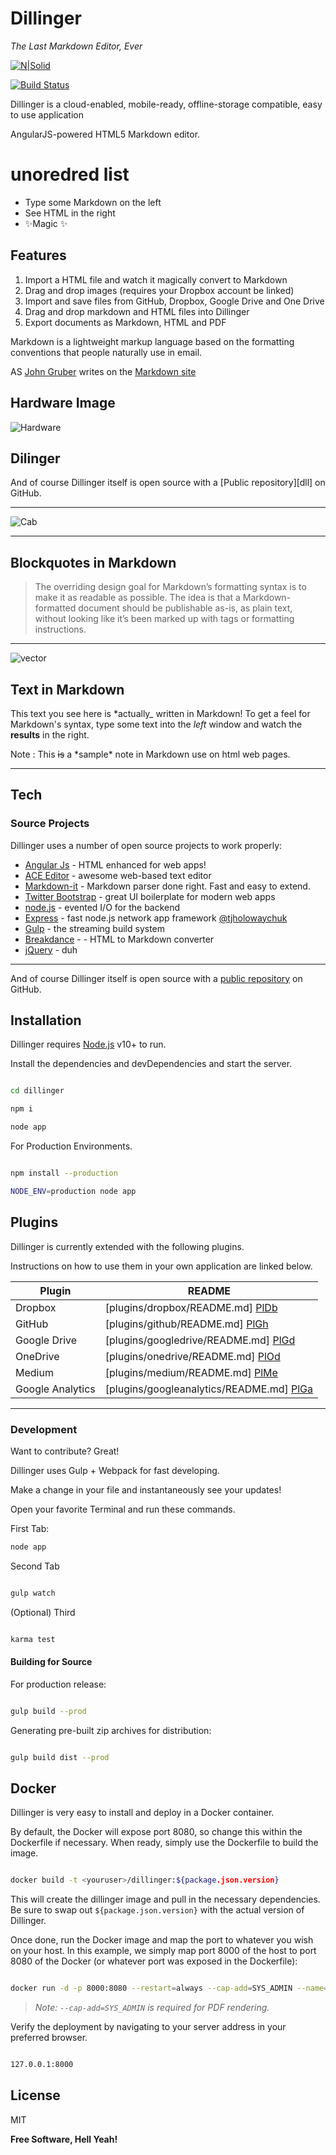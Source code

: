 # Dillinger

_The Last Markdown Editor, Ever_

[![N|Solid](https://cldup.com/dTxpPi9lDf.thumb.png)](https://nodesource.com/products/nsolid)

[![Build Status](https://travis-ci.org/joemccann/dillinger.svg?branch=master)](https://travis-ci.org/joemccann/dillinger)

Dillinger is a cloud-enabled, mobile-ready, offline-storage compatible, easy to use application

AngularJS-powered HTML5 Markdown editor.

<!------- Unordered List------------------------------------>

# unoredred list


- Type some Markdown on the left
- See HTML in the right
- ✨Magic ✨


## Features

1. Import a HTML file and watch it magically convert to Markdown
2. Drag and drop images (requires your Dropbox account be linked)
3. Import and save files from GitHub, Dropbox, Google Drive and One Drive
1. Drag and drop markdown and HTML files into Dillinger
1. Export documents as Markdown, HTML and PDF


Markdown is a lightweight markup language based on the formatting conventions
that people naturally use in email.

AS [John Gruber] writes on the [Markdown site][df1]

## Hardware Image

![Hardware](https://itsfoss.com/content/images/2023/02/hardware-illustration.jpg)


## Dilinger

And of course Dillinger itself is open source with a [Public repository][dll] on GitHub.
 



---



![Cab](assets/cab-file-svgrepo-com.svg)

***

## **Blockquotes in Markdown**

> The overriding design goal for Markdown’s
> formatting syntax is to make it as readable
> as possible. The idea is that a
> Markdown-formatted document should be
> publishable as-is, as plain text, without
> looking like it’s been marked up with tags
> or formatting instructions.

---

![vector](assets/avatar-15-svgrepo-com.svg)


## Text in Markdown

This text you see here is *actually_ written in Markdown! To get a feel
for Markdown's syntax, type some text into the _left_ window and
watch the **results** in the right.

Note : This ~~is~~ a \*sample\* note in Markdown use on html web pages.

***

## Tech

### Source Projects

Dillinger uses a number of open source projects to work properly:

- [Angular Js] - HTML enhanced for web apps!
- [ACE Editor] - awesome web-based text editor
- [Markdown-it] - Markdown parser done right. Fast and easy to extend.
- [Twitter Bootstrap] - great UI boilerplate for modern web apps
- [node.js] - evented I/O for the backend
- [Express] - fast node.js network app framework [@tjholowaychuk] 
- [Gulp] - the streaming build system
- [Breakdance](https://breakdance.github.io/breakdance/) - - HTML
to Markdown converter
- [jQuery] - duh

---


And of course Dillinger itself is open source with a [public repository][dill]
 on GitHub.

 ## Installation

 Dillinger requires [Node.js](https://nodejs.org/) v10+ to run.

 Install the dependencies and devDependencies and start the server.

 ```sh

cd dillinger

npm i

node app

 ```

 For Production Environments.

 ```sh

npm install --production

NODE_ENV=production node app

 ```

 ## Plugins

 Dillinger is currently extended with the following plugins.

 Instructions on how to use them in your own application are linked below.

| Plugin  | README  |
|----------|--------|
|  Dropbox | [plugins/dropbox/README.md] [PlDb] |
|  GitHub  | [plugins/github/README.md] [PlGh] |
 Google Drive  | [plugins/googledrive/README.md] [PlGd] |
| OneDrive  | [plugins/onedrive/README.md] [PlOd] |
| Medium  | [plugins/medium/README.md] [PlMe] |
| Google Analytics  | [plugins/googleanalytics/README.md] [PlGa] |


---





### Development

Want to contribute? Great!

Dillinger uses Gulp + Webpack for fast developing.

Make a change in your file and instantaneously see your updates!

Open your favorite Terminal and run these commands.

First Tab:

```sh
node app

```

Second Tab

```sh

gulp watch

```

(Optional) Third

```sh

karma test

```


#### Building for Source

For production release:

```sh

gulp build --prod

```

Generating pre-built zip archives for distribution:

```sh

gulp build dist --prod

```

## Docker

Dillinger is very easy to install and deploy in a Docker container.

By default, the Docker will expose port 8080, so change this within the
Dockerfile if necessary. When ready, simply use the Dockerfile to build the image.

```sh

docker build -t <youruser>/dillinger:${package.json.version} 

```


This will create the dillinger image and pull in the necessary dependencies.
Be sure to swap out `${package.json.version}` with the actual
version of Dillinger.

Once done, run the Docker image and map the port to whatever you wish on
your host. In this example, we simply map port 8000 of the host to
port 8080 of the Docker (or whatever port was exposed in the Dockerfile):

```sh

docker run -d -p 8000:8080 --restart=always --cap-add=SYS_ADMIN --name=dillinger <youruser>/dillinger:${package.json.version}

```

> _Note:  `--cap-add=SYS_ADMIN` is required for PDF rendering._


Verify the deployment by navigating to your server address in
your preferred browser.

```sh

127.0.0.1:8000

```

## License

MIT

**Free Software, Hell Yeah!**

[//]: # (These are reference links used in the body of this note and get stripped out when the markdown processor does its job. There is no need to format nicely because it shouldn't be seen. Thanks SO - http://stackoverflow.com/questions/4823468/store-comments-in-markdown-syntax)

<!-------------Reference Links---------------------------->

[John Gruber]: <http://daringfireball.net>
[df1]: <http://daringfireball.net/projects/markdown/>
[dill]: <https://github.com/joemccann/dillinger>
[@tjholowaychuk]: <http://twitter.com/tjholowaychuk>
[Angular Js]: <http://angularjs.org>
[ACE Editor]: <http://ace.ajax.org>
[Markdown-it]: <https://github.com/markdown-it/markdown-it>
[Twitter Bootstrap]: <http://twitter.github.com/bootstrap/>
[node.js]: <http://nodejs.org>
[Express]: <http://expressjs.com>
[Gulp]: <http://gulpjs.com>
[jQuery]: <http://jquery.com>



<!---------------------Plugins Links------------------------>


[PlDb]: <https://github.com/joemccann/dillinger/tree/master/plugins/dropbox/README.md>
[PlGh]: <https://github.com/joemccann/dillinger/tree/master/plugins/github/README.md>
[PlGd]:< https://github.com/joemccann/dillinger/tree/master/plugins/googledrive/README.md>
[PlOd]:< https://github.com/joemccann/dillinger/tree/master/plugins/onedrive/README.md>
[PlMe]:<https://github.com/joemccann/dillinger/tree/master/plugins/medium/README.md>
[PlGa]: <https://github.com/RahulHP/dillinger/blob/master/plugins/googleanalytics/README.md>  







